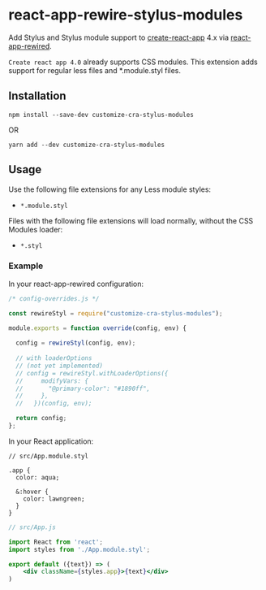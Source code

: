 # react-app-rewire-stylus-modules

Add Stylus and Stylus module support to
[create-react-app](https://github.com/facebookincubator/create-react-app) 4.x via
[react-app-rewired](https://github.com/timarney/react-app-rewired).

`Create react app 4.0` already supports CSS modules. This extension adds support for regular less files and *.module.styl files.

## Installation

```
npm install --save-dev customize-cra-stylus-modules
```

OR

```
yarn add --dev customize-cra-stylus-modules
```

## Usage

Use the following file extensions for any Less module styles:

* `*.module.styl`

Files with the following file extensions will load normally, without the CSS
Modules loader:

* `*.styl`

### Example

In your react-app-rewired configuration:

```javascript
/* config-overrides.js */

const rewireStyl = require("customize-cra-stylus-modules");

module.exports = function override(config, env) {
  
  config = rewireStyl(config, env);
  
  // with loaderOptions
  // (not yet implemented)
  // config = rewireStyl.withLoaderOptions({
  //     modifyVars: {
  //       "@primary-color": "#1890ff",
  //     },
  //   })(config, env);

  return config;
};
```

In your React application:

```styl
// src/App.module.styl

.app {
  color: aqua;

  &:hover {
    color: lawngreen;
  }
}
```

```jsx harmony
// src/App.js

import React from 'react';
import styles from './App.module.styl';

export default ({text}) => (
    <div className={styles.app}>{text}</div>
)
```
